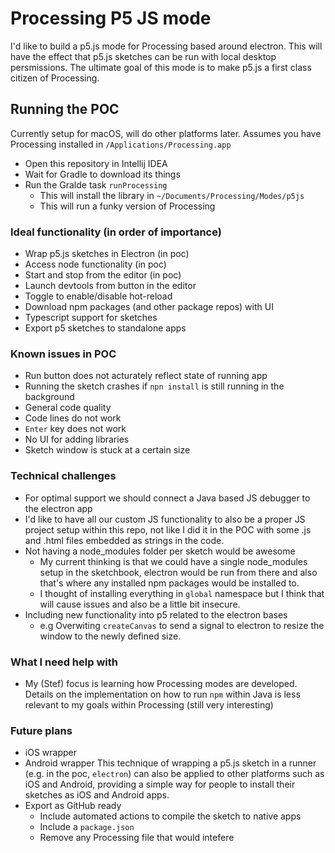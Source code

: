 # Processing P5 JS mode

I'd like to build a p5.js mode for Processing based around electron. This will have the effect that p5.js sketches can be run with local desktop persmissions. The ultimate goal of this mode is to make p5.js a first class citizen of Processing. 

## Running the POC
Currently setup for macOS, will do other platforms later. Assumes you have Processing installed in `/Applications/Processing.app`

- Open this repository in Intellij IDEA
- Wait for Gradle to download its things
- Run the Gralde task `runProcessing`
  - This will install the library in `~/Documents/Processing/Modes/p5js`
  - This will run a funky version of Processing


### Ideal functionality (in order of importance)
- Wrap p5.js sketches in Electron (in poc)
- Access node functionality (in poc)
- Start and stop from the editor (in poc)
- Launch devtools from button in the editor
- Toggle to enable/disable hot-reload
- Download npm packages (and other package repos) with UI
- Typescript support for sketches
- Export p5 sketches to standalone apps

### Known issues in POC
- Run button does not acturately reflect state of running app
- Running the sketch crashes if `npn install` is still running in the background
- General code quality
- Code lines do not work
- `Enter` key does not work
- No UI for adding libraries
- Sketch window is stuck at a certain size

### Technical challenges
- For optimal support we should connect a Java based JS debugger to the electron app
- I'd like to have all our custom JS functionality to also be a proper JS project setup within this repo, not like I did it in the POC with some .js and .html files embedded as strings in the code.
- Not having a node_modules folder per sketch would be awesome
  - My current thinking is that we could have a single node_modules setup in the sketchbook, electron would be run from there and also that's where any installed npm packages would be installed to.
  - I thought of installing everything in `global` namespace but I think that will cause issues and also be a little bit insecure.
- Including new functionality into p5 related to the electron bases
  - e.g Overwiting `createCanvas` to send a signal to electron to resize the window to the newly defined size.
 
### What I need help with
- My (Stef) focus is learning how Processing modes are developed. Details on the implementation on how to run `npm` within Java is less relevant to my goals within Processing (still very interesting)

### Future plans
- iOS wrapper
- Android wrapper
This technique of wrapping a p5.js sketch in a runner (e.g. in the poc, `electron`) can also be applied to other platforms such as iOS and Android, providing a simple way for people to install their sketches as iOS and Android apps.
- Export as GitHub ready
  - Include automated actions to compile the sketch to native apps
  - Include a `package.json`
  - Remove any Processing file that would intefere
